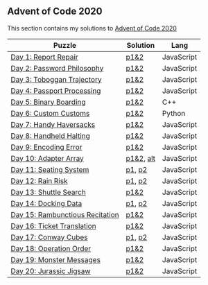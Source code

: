 ## Advent of Code 2020
This section contains my solutions to [Advent of Code 2020](https://adventofcode.com/2020)

| Puzzle | Solution | Lang |
|--|--|--|
| [Day 1: Report Repair](https://adventofcode.com/2020/day/1) | [p1&2](Day1.js) | JavaScript |
| [Day 2: Password Philosophy](https://adventofcode.com/2020/day/2) | [p1&2](Day2.js) | JavaScript |
| [Day 3: Toboggan Trajectory](https://adventofcode.com/2020/day/3) | [p1&2](Day3.js) | JavaScript |
| [Day 4: Passport Processing](https://adventofcode.com/2020/day/4) | [p1&2](Day4.js) | JavaScript |
| [Day 5: Binary Boarding](https://adventofcode.com/2020/day/5) | [p1&2](Day5.cpp) | C++ |
| [Day 6: Custom Customs](https://adventofcode.com/2020/day/6) | [p1&2](Day6.py) | Python |
| [Day 7: Handy Haversacks](https://adventofcode.com/2020/day/7) | [p1&2](Day7.js) | JavaScript |
| [Day 8: Handheld Halting](https://adventofcode.com/2020/day/8) | [p1&2](Day8.js) | JavaScript |
| [Day 9: Encoding Error](https://adventofcode.com/2020/day/9) | [p1&2](Day9.js) | JavaScript |
| [Day 10: Adapter Array](https://adventofcode.com/2020/day/10) | [p1&2](Day10.js), [alt](Day10_alt.js) | JavaScript |
| [Day 11: Seating System](https://adventofcode.com/2020/day/11) | [p1](Day11_Part1.js), [p2](Day11_Part2.js) | JavaScript |
| [Day 12: Rain Risk](https://adventofcode.com/2020/day/12) | [p1](Day12_Part1.js), [p2](Day12_Part2.js) | JavaScript |
| [Day 13: Shuttle Search](https://adventofcode.com/2020/day/13) | [p1&2](Day13.js) | JavaScript |
| [Day 14: Docking Data](https://adventofcode.com/2020/day/14) | [p1](Day14_Part1.js), [p2](Day14_Part2.js) | JavaScript |
| [Day 15: Rambunctious Recitation](https://adventofcode.com/2020/day/15) | [p1&2](Day15.js) | JavaScript |
| [Day 16: Ticket Translation](https://adventofcode.com/2020/day/16) | [p1&2](Day16.js) | JavaScript |
| [Day 17: Conway Cubes](https://adventofcode.com/2020/day/17) | [p1](Day17_Part1.js), [p2](Day17_Part2.js) | JavaScript |
| [Day 18: Operation Order](https://adventofcode.com/2020/day/18) | [p1&2](Day18.js) | JavaScript |
| [Day 19: Monster Messages](https://adventofcode.com/2020/day/19) | [p1&2](Day19.js) | JavaScript |
| [Day 20: Jurassic Jigsaw](https://adventofcode.com/2020/day/20) | [p1&2](Day20.js) | JavaScript |